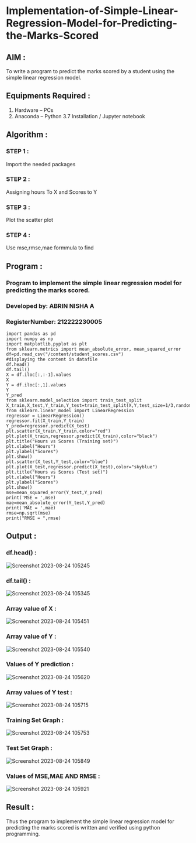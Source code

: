 # Implementation-of-Simple-Linear-Regression-Model-for-Predicting-the-Marks-Scored

## AIM :

To write a program to predict the marks scored by a student using the simple linear regression model.

## Equipments Required :

1. Hardware – PCs
2. Anaconda – Python 3.7 Installation / Jupyter notebook

## Algorithm :

### STEP 1 :  

Import the needed packages

### STEP 2 : 

Assigning hours To X and Scores to Y

### STEP 3 :

Plot the scatter plot

### STEP 4 :

Use mse,rmse,mae formmula to find 

## Program :

### Program to implement the simple linear regression model for predicting the marks scored.

### Developed by: ABRIN NISHA A
### RegisterNumber: 212222230005

```
import pandas as pd
import numpy as np
import matplotlib.pyplot as plt
from sklearn.metrics import mean_absolute_error, mean_squared_error
df=pd.read_csv("/content/student_scores.csv")
#displaying the content in datafile
df.head()
df.tail()
X = df.iloc[:,:-1].values
X  
Y = df.iloc[:,1].values
Y
Y_pred
from sklearn.model_selection import train_test_split
X_train,X_test,Y_train,Y_test=train_test_split(X,Y,test_size=1/3,random_state=0)
from sklearn.linear_model import LinearRegression
regressor = LinearRegression()
regressor.fit(X_train,Y_train)
Y_pred=regressor.predict(X_test)
plt.scatter(X_train,Y_train,color="red")
plt.plot(X_train,regressor.predict(X_train),color="black")
plt.title("Hours vs Scores (Training set)")
plt.xlabel("Hours")
plt.ylabel("Scores")
plt.show()
plt.scatter(X_test,Y_test,color="blue")
plt.plot(X_test,regressor.predict(X_test),color="skyblue")
plt.title("Hours vs Scores (Test set)")
plt.xlabel("Hours")
plt.ylabel("Scores")
plt.show()
mse=mean_squared_error(Y_test,Y_pred)
print('MSE = ',mse)
mae=mean_absolute_error(Y_test,Y_pred)
print('MAE = ',mae)
rmse=np.sqrt(mse)
print("RMSE = ",rmse)
```

## Output :

### df.head() :

![Screenshot 2023-08-24 105245](https://github.com/Abrinnisha6/Implementation-of-Simple-Linear-Regression-Model-for-Predicting-the-Marks-Scored/assets/118889454/46202810-5aca-4a19-95c3-5314838e359b)

### df.tail() :

![Screenshot 2023-08-24 105345](https://github.com/Abrinnisha6/Implementation-of-Simple-Linear-Regression-Model-for-Predicting-the-Marks-Scored/assets/118889454/3f651ea4-bdcd-499c-8192-f42557eb49a2)

### Array value of X :

![Screenshot 2023-08-24 105451](https://github.com/Abrinnisha6/Implementation-of-Simple-Linear-Regression-Model-for-Predicting-the-Marks-Scored/assets/118889454/bb1fd2bb-bad0-4d19-9ffb-9c672806f6b1)

### Array value of Y :

![Screenshot 2023-08-24 105540](https://github.com/Abrinnisha6/Implementation-of-Simple-Linear-Regression-Model-for-Predicting-the-Marks-Scored/assets/118889454/fac7d863-35e3-40b0-a56c-e069f347de3d)

### Values of Y prediction :

![Screenshot 2023-08-24 105620](https://github.com/Abrinnisha6/Implementation-of-Simple-Linear-Regression-Model-for-Predicting-the-Marks-Scored/assets/118889454/9c1a0a18-0542-4f2c-a0fb-29f36c789391)

### Array values of Y test :

![Screenshot 2023-08-24 105715](https://github.com/Abrinnisha6/Implementation-of-Simple-Linear-Regression-Model-for-Predicting-the-Marks-Scored/assets/118889454/a2ad4239-3130-4e23-9639-6ce4c5d69db7)

### Training Set Graph :

![Screenshot 2023-08-24 105753](https://github.com/Abrinnisha6/Implementation-of-Simple-Linear-Regression-Model-for-Predicting-the-Marks-Scored/assets/118889454/604dbf00-201f-43b8-8dec-069987ad7312)


### Test Set Graph :

![Screenshot 2023-08-24 105849](https://github.com/Abrinnisha6/Implementation-of-Simple-Linear-Regression-Model-for-Predicting-the-Marks-Scored/assets/118889454/fb6971d4-3192-4630-956c-cb12eeead1b7)

### Values of MSE,MAE AND RMSE  :

![Screenshot 2023-08-24 105921](https://github.com/Abrinnisha6/Implementation-of-Simple-Linear-Regression-Model-for-Predicting-the-Marks-Scored/assets/118889454/513c217c-b0a1-433e-9294-250e1205a878)


## Result :

Thus the program to implement the simple linear regression model for predicting the marks scored is written and verified using python programming.
